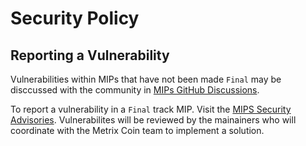 # Security Policy

## Reporting a Vulnerability

Vulnerabilities within MIPs that have not been made `Final` may be disccussed with the community in [MIPs GitHub Discussions](https://github.com/TheLindaProjectInc/MIPs/discussions/categories/mips).

To report a vulnerability in a `Final` track MIP. Visit the [MIPS Security Advisories](https://github.com/TheLindaProjectInc/MIPs/security/advisories). Vulnerabilites will be reviewed by the mainainers who will coordinate with the Metrix Coin team to implement a solution.

